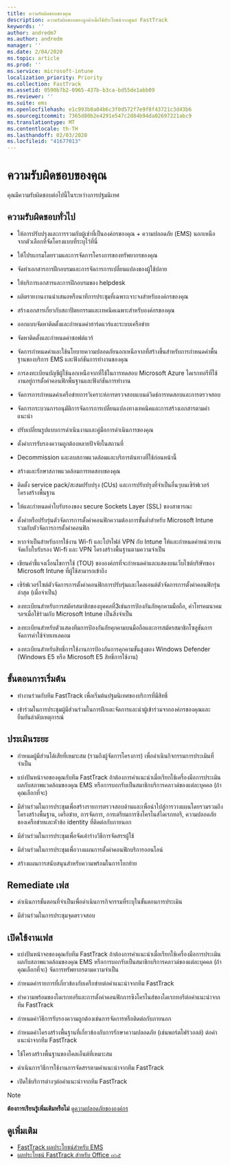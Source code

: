 ```yaml
---
title: ความรับผิดชอบของคุณ
description: ความรับผิดชอบของลูกค้าเมื่อใช้ประโยชน์จากศูนย์ FastTrack
keywords: ''
author: andredm7
ms.author: andredm
manager: ''
ms.date: 2/04/2020
ms.topic: article
ms.prod: ''
ms.service: microsoft-intune
localization_priority: Priority
ms.collection: FastTrack
ms.assetid: 0590b7b2-0965-437b-b3ca-bd55de1abb09
ms.reviewer: ''
ms.suite: ems
ms.openlocfilehash: e1c993b8a04b6c3f0d572f7e9f8f43721c3d43b6
ms.sourcegitcommit: 7365d80b2e4291e547c2d84b94da02697221abc9
ms.translationtype: MT
ms.contentlocale: th-TH
ms.lasthandoff: 02/03/2020
ms.locfileid: "41677013"
---
```

# <a name="your-responsibilities"></a>ความรับผิดชอบของคุณ

คุณมีความรับผิดชอบต่อไปนี้ในระหว่างการปฐมนิเทศ

## <a name="general-responsibilities"></a>ความรับผิดชอบทั่วไป

-   ให้การปรับปรุงและการรวมกับผู้เช่าที่เป็นองค์กรของคุณ + ความปลอดภัย (EMS) นอกเหนือจากตัวเลือกที่จัดโครงแบบที่ระบุไว้ที่นี่

-   ให้โปรแกรมโดยรวมและการจัดการโครงการของทรัพยากรของคุณ

-   จัดทำเอกสารการฝึกอบรมและการจัดการการเปลี่ยนแปลงของผู้ใช้ปลาย

-   ให้บริการเอกสารและการฝึกอบรมของ helpdesk

-   ผลิตรายงานงานนำเสนอหรือนาทีการประชุมที่เฉพาะเจาะจงสำหรับองค์กรของคุณ

-   สร้างเอกสารเกี่ยวกับสถาปัตยกรรมและเทคนิคเฉพาะสำหรับองค์กรของคุณ

-   ออกแบบจัดหาติดตั้งและกำหนดค่าฮาร์ดแวร์และระบบเครือข่าย

-   จัดหาติดตั้งและกำหนดค่าซอฟต์แวร์

-   จัดการกำหนดค่าและใช้นโยบายความปลอดภัยนอกเหนือจากที่สร้างขึ้นสำหรับการกำหนดค่าพื้นฐานของบริการ EMS และฟังก์ชันการทำงานของคุณ

-   การลงทะเบียนบัญชีผู้ใช้นอกเหนือจากที่ใช้ในการทดสอบ Microsoft Azure ไดเรกทอรีที่ใช้งานอยู่การตั้งค่าคอนฟิกพื้นฐานและฟังก์ชันการทำงาน

-   จัดการการกำหนดค่าเครือข่ายการวิเคราะห์การตรวจสอบแบนด์วิดธ์การทดสอบและการตรวจสอบ

-   จัดการกระบวนการอนุมัติการจัดการการเปลี่ยนแปลงทางเทคนิคและการสร้างเอกสารตามคำแนะนำ

-   ปรับเปลี่ยนรูปแบบการดำเนินงานและคู่มือการดำเนินการของคุณ

-   ตั้งค่าการรับรองความถูกต้องหลายปัจจัยในสถานที่

-   Decommission และลบสภาพแวดล้อมและบริการต้นทางที่ใช้ก่อนหน้านี้

-   สร้างและรักษาสภาพแวดล้อมการทดสอบของคุณ

-   ติดตั้ง service pack/สะสมปรับปรุง (CUs) และการปรับปรุงที่จำเป็นอื่นๆบนเซิร์ฟเวอร์โครงสร้างพื้นฐาน

-   ให้และกำหนดค่าใบรับรองของ secure Sockets Layer (SSL) ของสาธารณะ

-   ตั้งค่าหรือปรับรุ่นตัวจัดการการตั้งค่าคอนฟิกความต้องการขั้นต่ำสำหรับ Microsoft Intune รวมกับตัวจัดการการตั้งค่าคอนฟิก

-   หากจำเป็นสำหรับการใช้งาน Wi-fi และโปรไฟล์ VPN กับ Intune ให้และกำหนดค่าหน่วยงานจัดเก็บใบรับรอง Wi-fi และ VPN โครงสร้างพื้นฐานตามความจำเป็น

-   เขียนคำชี้แจงเงื่อนไขการใช้ (TOU) ขององค์กรที่จะกำหนดค่าและแสดงบนเว็บไซต์บริษัทของ Microsoft Intune ที่ผู้ใช้สามารถเข้าถึง

-   เซิร์ฟเวอร์ไซต์ตัวจัดการการตั้งค่าคอนฟิกการปรับรุ่นและไคลเอนต์ตัวจัดการการตั้งค่าคอนฟิกรุ่นล่าสุด (เมื่อจำเป็น)

-   ลงทะเบียนสำหรับการสมัครสมาชิกของบุคคลที่3เช่นการป้องกันภัยคุกคามมือถือ, ค่าโทรคมนาคมฯลฯเมื่อใช้ร่วมกับ Microsoft Intune เป็นสิ่งจำเป็น

-   ลงทะเบียนสำหรับตัวแสดงทีมการป้องกันภัยคุกคามบนมือถือและการสมัครสมาชิกโซลูชันการจัดการค่าใช้จ่ายเทเลคอม

-   ลงทะเบียนสำหรับสิทธิ์การใช้งานการป้องกันการคุกคามขั้นสูงของ Windows Defender (Windows E5 หรือ Microsoft E5 สิทธิ์การใช้งาน)

## <a name="initiate-phase"></a>ขั้นตอนการเริ่มต้น

-   ทำงานร่วมกับทีม FastTrack เพื่อเริ่มต้นปฐมนิเทศของบริการที่มีสิทธิ์

-   เข้าร่วมในการประชุมผู้มีส่วนร่วมในการฝึกเตะจัดการและนำผู้เข้าร่วมจากองค์กรของคุณและยืนยันลำดับเหตุการณ์

## <a name="assess-phase"></a>ประเมินระยะ

-   กำหนดผู้มีส่วนได้เสียที่เหมาะสม (รวมถึงผู้จัดการโครงการ) เพื่อดำเนินกิจกรรมการประเมินที่จำเป็น

-   แบ่งปันหน้าจอของคุณกับทีม FastTrack ถ้าต้องการคำแนะนำเมื่อเรียกใช้เครื่องมือการประเมินผลกับสภาพแวดล้อมของคุณ EMS หรือการบอกรับเป็นสมาชิกบริการคลาวด์ของแต่ละบุคคล (ถ้าคุณเลือกที่จะ)

-   มีส่วนร่วมในการประชุมเพื่อสร้างรายการตรวจสอบด้านและเพื่อนำไปสู่การวางแผนโดยรวมรวมถึงโครงสร้างพื้นฐาน, เครือข่าย, การจัดการ, การเตรียมการซิงโครไนส์ไดเรกทอรี, ความปลอดภัยของเครือข่ายและหัวข้อ identity ที่ติดต่อกับภายนอก

-   มีส่วนร่วมในการประชุมเพื่อจัดเค้าร่างวิธีการจัดสรรผู้ใช้

-   มีส่วนร่วมในการประชุมเพื่อวางแผนการตั้งค่าคอนฟิกบริการออนไลน์

-   สร้างแผนการสนับสนุนสำหรับความพร้อมในการโยกย้าย

## <a name="remediate-phase"></a>Remediate เฟส

-   ดำเนินการขั้นตอนที่จำเป็นเพื่อดำเนินการกิจกรรมที่ระบุในขั้นตอนการประเมิน

-   มีส่วนร่วมในการประชุมจุดตรวจสอบ

## <a name="enable-phase"></a>เปิดใช้งานเฟส

-   แบ่งปันหน้าจอของคุณกับทีม FastTrack ถ้าต้องการคำแนะนำเมื่อเรียกใช้เครื่องมือการประเมินผลกับสภาพแวดล้อมของคุณ EMS หรือการบอกรับเป็นสมาชิกบริการคลาวด์ของแต่ละบุคคล (ถ้าคุณเลือกที่จะ) จัดการทรัพยากรตามความจำเป็น

-   กำหนดค่ารายการที่เกี่ยวข้องกับเครือข่ายต่อคำแนะนำจากทีม FastTrack

-   ทำความพร้อมของไดเรกทอรีและการตั้งค่าคอนฟิกการซิงโครไนส์ของไดเรกทอรีต่อคำแนะนำจากทีม FastTrack

-   กำหนดค่าวิธีการรับรองความถูกต้องเช่นการจัดการหรือติดต่อกับภายนอก 

-   กำหนดค่าโครงสร้างพื้นฐานที่เกี่ยวข้องกับการรักษาความปลอดภัย (เช่นพอร์ตไฟร์วอลล์) ต่อคำแนะนำจากทีม FastTrack

-   ใช้โครงสร้างพื้นฐานของไคลเอ็นต์ที่เหมาะสม

-   ดำเนินการวิธีการใช้งานการจัดสรรตามคำแนะนำจากทีม FastTrack

-   เปิดใช้บริการต่างๆต่อคำแนะนำจากทีม FastTrack

> [!NOTE]
> **ต้องการเรียนรู้เพิ่มเติมหรือไม่** ดู[ความปลอดภัยขององค์กร](https://www.microsoft.com/cloud-platform/enterprise-mobility)

## <a name="see-also"></a>ดูเพิ่มเติม

- [FastTrack ผลประโยชน์สำหรับ EMS](EMS-fasttrack-benefit-for-EMS.md)
- [ผลประโยชน์ FastTrack สำหรับ Office ๓๖๕](O365-fasttrack-benefit-for-office-365.md)


